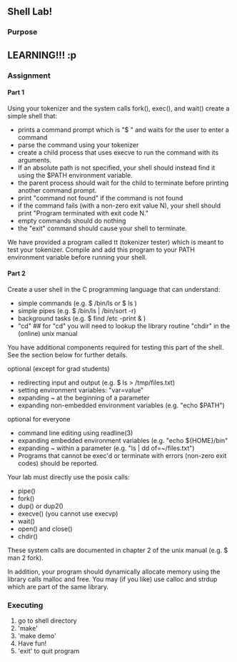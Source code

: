 ## Shell Lab!

### Purpose

## LEARNING!!! :p

### Assignment

#### Part 1
Using your tokenizer and the system calls fork(), exec(), and wait() create a simple shell that:

- prints a command prompt which is "$ " and waits for the user to enter a command
- parse the command using your tokenizer 
- create a child process that uses execve to run the command with its arguments.  
- If an absolute path is not specified, your shell should instead find it using the $PATH environment variable.
- the parent process should wait for the child to terminate before printing another command prompt.
- print "command not found" if the command is not found
- if the command fails (with a non-zero exit value N), your shell should print "Program terminated with exit code N."
- empty commands should do nothing
- the "exit" command should cause your shell to terminate.

We have provided a program called tt (tokenizer tester) which is meant to test your tokenizer. Compile and add this program to your PATH 
environment variable before running your shell.

#### Part 2

Create a user shell in the C programming language that can understand:

- simple commands (e.g. $ /bin/ls or $ ls )
- simple pipes (e.g. $ /bin/ls | /bin/sort -r)
- background tasks (e.g. $ find /etc -print & )
-  "cd" ## for "cd" you will need to lookup the library routine "chdir" in the (online) unix manual

You have additional components required for testing this part of the shell. See the section below for further details.

optional (except for grad students)
- redirecting input and output (e.g. $ ls > /tmp/files.txt)
- setting environment variables: "var=value" 
- expanding ~ at the beginning of a parameter
- expanding non-embedded environment variables (e.g. "echo $PATH")

optional for everyone
- command line editing using readline(3)
- expanding embedded environment variables (e.g. "echo ${HOME}/bin"
- expanding ~ within a parameter (e.g. "ls | dd of=~/files.txt")
- Programs that cannot be exec'd or terminate with errors (non-zero exit codes) should be reported.

Your lab must directly use the posix calls:

- pipe()
- fork()
- dup() or dup2()
- execve() (you cannot use execvp)
- wait()
- open() and close()
- chdir()

These system calls are documented in chapter 2 of the unix manual (e.g. $ man 2 fork).

In addition, your program should dynamically allocate memory using the
library calls malloc and free. You may (if you like) use calloc and
strdup which are part of the same library.

### Executing

1. go to shell directory
2. 'make'
3. 'make demo'
4. Have fun!
5. 'exit' to quit program
